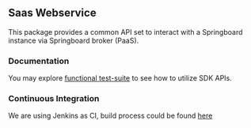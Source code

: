 ## Saas Webservice

This package provides a common API set to interact with a Springboard instance via Springboard broker (PaaS).

### Documentation

You may explore [functional test-suite](https://github.com/SaaSVenture/saas-sdk-php/tree/master/src/Saas/Sdk/Tests) to see how to utilize SDK APIs.

### Continuous Integration

We are using Jenkins as CI, build process could be found [here](http://jenkins.saasventure.com/job/saas-sdk-php/lastSuccessfulBuild/console)